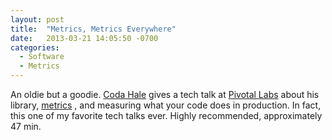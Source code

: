 ```yaml
---
layout: post
title:  "Metrics, Metrics Everywhere"
date:   2013-03-21 14:05:50 -0700
categories:
  - Software
  - Metrics
---
```


An oldie but a goodie.  [Coda Hale](http://codahale.com)  gives a tech talk at  [Pivotal Labs](http://pivotallabs.com)  about his library,  [metrics](http://metrics.codahale.com) , and measuring what your code does in production. In fact, this one of my favorite tech talks ever. Highly recommended, approximately 47 min.
